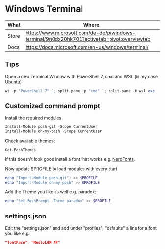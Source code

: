 # Windows Terminal

| What  | Where                                                                                         |
|-------|-----------------------------------------------------------------------------------------------|
| Store | <https://www.microsoft.com/de-de/p/windows-terminal/9n0dx20hk701?activetab=pivot:overviewtab> |
| Docs  | <https://docs.microsoft.com/en-us/windows/terminal/>                                          |

## Tips

Open a new Terminal Window with PowerShell 7, cmd and WSL (in my case Ubuntu)

``` ps1
wt -p "PowerShell 7" `; split-pane -p "cmd" `; split-pane -H wsl.exe
```

## Customized command prompt

Install the required modules

``` ps1
Install-Module posh-git -Scope CurrentUser
Install-Module oh-my-posh -Scope CurrentUser
```

Check available themes:

``` ps1
Get-PoshThemes
```

If this doesn't look good install a font that works e.g. [NerdFonts](https://www.nerdfonts.com/).

Now update $PROFILE to load modules with every start

``` ps1
echo "Import-Module posh-git") >> $PROFILE
echo "Import-Module oh-my-posh" >> $PROFILE
```

Add the Theme you like as well e.g. paradox:

``` ps1
echo "Set-PoshPrompt -Theme paradox" >> $PROFILE
```

## settings.json

Edit the "settings.json" and add under "profiles", "defaults" a line for a font you like e.g.:

```json
"fontFace": "MesloLGM NF"
```
